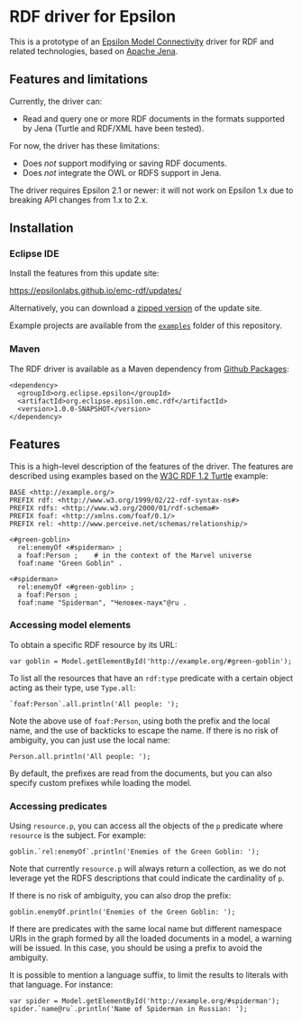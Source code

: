# RDF driver for Epsilon

This is a prototype of an [Epsilon Model Connectivity](https://eclipse.dev/epsilon/doc/emc/) driver for RDF and related technologies, based on [Apache Jena](https://jena.apache.org/).

## Features and limitations

Currently, the driver can:

* Read and query one or more RDF documents in the formats supported by Jena (Turtle and RDF/XML have been tested).

For now, the driver has these limitations:

* Does *not* support modifying or saving RDF documents.
* Does *not* integrate the OWL or RDFS support in Jena.

The driver requires Epsilon 2.1 or newer: it will not work on Epsilon 1.x due to breaking API changes from 1.x to 2.x.

## Installation

### Eclipse IDE

Install the features from this update site:

https://epsilonlabs.github.io/emc-rdf/updates/

Alternatively, you can download a [zipped version](https://epsilonlabs.github.io/emc-rdf/updates.zip) of the update site.

Example projects are available from the [`examples`](./examples) folder of this repository.

### Maven

The RDF driver is available as a Maven dependency from [Github Packages](https://docs.github.com/en/packages/working-with-a-github-packages-registry/working-with-the-apache-maven-registry):

```
<dependency>
  <groupId>org.eclipse.epsilon</groupId>
  <artifactId>org.eclipse.epsilon.emc.rdf</artifactId>
  <version>1.0.0-SNAPSHOT</version>
</dependency>
```

## Features

This is a high-level description of the features of the driver.
The features are described using examples based on the [W3C RDF 1.2 Turtle](https://www.w3.org/TR/rdf12-turtle/#sec-intro) example:

```
BASE <http://example.org/>
PREFIX rdf: <http://www.w3.org/1999/02/22-rdf-syntax-ns#>
PREFIX rdfs: <http://www.w3.org/2000/01/rdf-schema#>
PREFIX foaf: <http://xmlns.com/foaf/0.1/>
PREFIX rel: <http://www.perceive.net/schemas/relationship/>

<#green-goblin>
  rel:enemyOf <#spiderman> ;
  a foaf:Person ;    # in the context of the Marvel universe
  foaf:name "Green Goblin" .

<#spiderman>
  rel:enemyOf <#green-goblin> ;
  a foaf:Person ;
  foaf:name "Spiderman", "Человек-паук"@ru .
```

### Accessing model elements

To obtain a specific RDF resource by its URL:

```
var goblin = Model.getElementById('http://example.org/#green-goblin');
```

To list all the resources that have an `rdf:type` predicate with a certain object acting as their type, use `Type.all`:

```
`foaf:Person`.all.println('All people: ');
```

Note the above use of `foaf:Person`, using both the prefix and the local name, and the use of backticks to escape the name.
If there is no risk of ambiguity, you can just use the local name:

```
Person.all.println('All people: ');
```

By default, the prefixes are read from the documents, but you can also specify custom prefixes while loading the model.

### Accessing predicates

Using `resource.p`, you can access all the objects of the `p` predicate where `resource` is the subject.
For example:

```
goblin.`rel:enemyOf`.println('Enemies of the Green Goblin: ');
```

Note that currently `resource.p` will always return a collection, as we do not leverage yet the RDFS descriptions that could indicate the cardinality of `p`.

If there is no risk of ambiguity, you can also drop the prefix:

```
goblin.enemyOf.println('Enemies of the Green Goblin: ');
```

If there are predicates with the same local name but different namespace URIs in the graph formed by all the loaded documents in a model, a warning will be issued.
In this case, you should be using a prefix to avoid the ambiguity.

It is possible to mention a language suffix, to limit the results to literals with that language.
For instance:

```
var spider = Model.getElementById('http://example.org/#spiderman');
spider.`name@ru`.println('Name of Spiderman in Russian: ');
```
